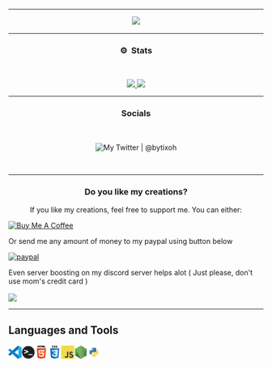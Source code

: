 -----

<p align = "center">
<img src="https://media.discordapp.net/attachments/855899695373353001/886697640576827422/f4bf62b4de7f992c58a05606c0282392.gif">
</p>

-----
### <p align="center">⚙️ &nbsp;Stats</p>
<br>
<p align="center">
<a href="https://github.com/JustFossa">
  <img height="180em" src="https://github-readme-stats.vercel.app/api?username=JustFossa&show_icons=true&theme=radical"/>
  <img height="150em" src="https://github-readme-stats-eight-theta.vercel.app/api/top-langs/?username=JustFossa&layout=compact&langs_count=8&theme=radical"/>
</a>
  
</p>

-----
### <p align="center">Socials</p>
<br>
<p align="center">
  <img align="center" alt="My Twitter | @bytixoh" width="21px" src="https://raw.githubusercontent.com/anuraghazra/anuraghazra/master/assets/twitter.svg" />
</p>
<br>

-----

### <p align="center">Do you like my creations?</p>
<p align="center">
  If you like my creations, feel free to support me. You can either:

  <a href="https://www.buymeacoffee.com/justfossa" target="_blank"><img src="https://cdn.buymeacoffee.com/buttons/default-red.png" alt="Buy Me A Coffee" height="82" width="348"></a>

Or send me any amount of money to my paypal using button below

[![paypal](https://pics.paypal.com/00/s/YjBmNTRiY2ItOWJiZS00NzY1LWFhYzItZTBlOTk0ZDg5YzU2/file.PNG)](https://www.paypal.com/cgi-bin/webscr?cmd=_s-xclick&hosted_button_id=Q8CBWAEXMNN5Q)

Even server boosting on my discord server helps alot
( Just please, don't use mom's credit card ) 
 </p>
<p><img align="center" src="https://github-readme-streak-stats.herokuapp.com/?user=justfossa"/></p>

-----
## Languages and Tools
<img align="left" alt="Visual Studio Code" width="26px" src="https://raw.githubusercontent.com/github/explore/80688e429a7d4ef2fca1e82350fe8e3517d3494d/topics/visual-studio-code/visual-studio-code.png" />
<img align="left" alt="Terminal" width="26px" src="https://raw.githubusercontent.com/github/explore/80688e429a7d4ef2fca1e82350fe8e3517d3494d/topics/terminal/terminal.png" />
<img align="left" alt="HTML5" width="26px" src="https://raw.githubusercontent.com/github/explore/80688e429a7d4ef2fca1e82350fe8e3517d3494d/topics/html/html.png" />
<img align="left" alt="CSS3" width="26px" src="https://raw.githubusercontent.com/github/explore/80688e429a7d4ef2fca1e82350fe8e3517d3494d/topics/css/css.png" />
<img align="left" alt="JavaScript" width="26px" src="https://raw.githubusercontent.com/github/explore/80688e429a7d4ef2fca1e82350fe8e3517d3494d/topics/javascript/javascript.png" />
<img align="left" alt="Node.js" width="26px" src="https://raw.githubusercontent.com/github/explore/80688e429a7d4ef2fca1e82350fe8e3517d3494d/topics/nodejs/nodejs.png" />
<img align="left" alt="Python" width="26px" src="https://raw.githubusercontent.com/github/explore/80688e429a7d4ef2fca1e82350fe8e3517d3494d/topics/python/python.png" />

